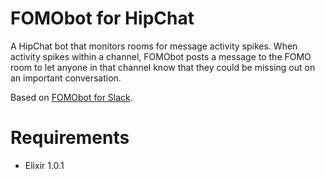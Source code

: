 FOMObot for HipChat
===================

A HipChat bot that monitors rooms for message activity spikes. When activity spikes within a channel, FOMObot posts a message to the FOMO room to let anyone in that channel know that they could be missing out on an important conversation.

Based on [FOMObot for Slack](https://github.com/thoughtbot/FOMObot).


Requirements
=====

* Elixir 1.0.1
